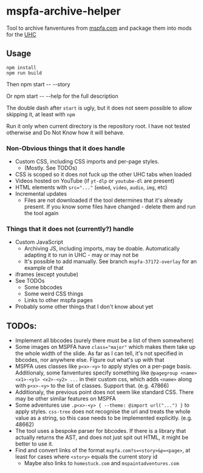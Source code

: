 # mspfa-archive-helper

Tool to archive fanventures from [mspfa.com](https://mspfa.com) and package them into mods for the [UHC](https://github.com/Bambosh/unofficial-homestuck-collection)

## Usage

    npm install
    npm run build

Then
    npm start -- --story <story-id>

Or
    npm start -- --help
for the full description

The double dash after `start` is ugly, but it does not seem possible to allow skipping it, at least with `npm`

Run it only when current directory is the repository root. I have not tested otherwise and Do Not Know how it will behave.

### Non-Obvious things that it does handle

* Custom CSS, including CSS imports and per-page styles.
    * (Mostly. See TODOs)
* CSS is scoped so it does not fuck up the other UHC tabs when loaded
* Videos hosted on YouTube (if `yt-dlp` or `youtube-dl` are present)
* HTML elements with `src="..."` (`embed`, `video`, `audio`, `img`, etc)
* Incremental updates
    * Files are not downloaded if the tool determines that it's already present. If you know some files have changed - delete them and run the tool again

### Things that it does not (currently?) handle

* Custom JavaScript
    * Archiving JS, including imports, may be doable. Automatically adapting it to run in UHC - may or may not be
    * It's possible to add manually. See branch `mspfa-37172-overlay` for an example of that
* iframes (except youtube)
* See TODOs
    * Some bbcodes
    * Some weird CSS things
    * Links to other mspfa pages
* Probably some other things that I don't know about yet

## TODOs:

* Implement all bbcodes (surely there must be a list of them somewhere)
* Some images on MSPFA have `class="major"` which makes them take up the whole width of the slide. As far as I can tell, it's not specified in bbcodes, nor anywhere else. Figure out what's up with that
* MSPFA uses classes like `p<x>-<y>` to apply styles on a per-page basis. Additionaly, some fanventures specify something like `@pagegroup <name> <x1>-<y1> <x2>-<y2> ...` in their custom css, which adds `<name>` along with `p<x>-<y>` to the list of classes. Support that. (e.g. 47866)
* Additionaly, the previous point does not seem like standard CSS. There may be other similar features on MSPFA
* Some adventures use `.p<x>-<y> { --theme: @import url("...") }` to apply styles. `css-tree` does not recognise the url and treats the whole value as a string, so this case needs to be implemented explicitly. (e.g. 48662)
* The tool uses a bespoke parser for bbcodes. If there is a library that actually returns the AST, and does not just spit out HTML, it might be better to use it.
* Find and convert links of the format `mspfa.com?s=<story>&p=<page>`, at least for cases where `<story>` equals the current story id
    * Maybe also links to `homestuck.com` and `mspaintadventures.com`
